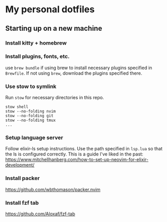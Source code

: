 # My personal dotfiles

## Starting up on a new machine

### Install kitty + homebrew 

### Install plugins, fonts, etc.
use `brew bundle` if using brew to install necessary plugins specified in `Brewfile`. If not using `brew`, download the plugins specified there.

### Use stow to symlink
Run `stow` for necessary directories in this repo.
```
stow shell
stow --no-folding nvim
stow --no-folding git
stow --no-folding tmux
...
```

### Setup language server
Follow elixir-ls setup instructions.
Use the path specified in `lsp.lua` so that the ls is configured correctly.
This is a guide I've liked in the past: https://www.mitchellhanberg.com/how-to-set-up-neovim-for-elixir-development/

### Install packer
https://github.com/wbthomason/packer.nvim

### Install fzf tab
https://github.com/Aloxaf/fzf-tab 
